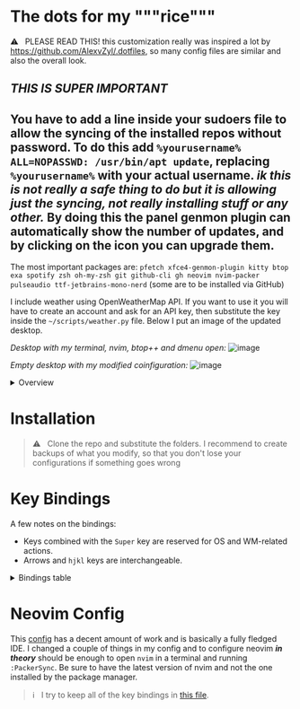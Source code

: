 # The dots for my """rice"""
⚠️ &nbsp; PLEASE READ THIS! this customization really was inspired a lot by https://github.com/AlexvZyl/.dotfiles, so many config files are similar and also the overall look.

***THIS IS SUPER IMPORTANT***
----------------------------------------
You have to add a line inside your sudoers file to allow the syncing of the installed repos without password. To do this add
`%yourusername% ALL=NOPASSWD: /usr/bin/apt update`, replacing `%yourusername%` with your actual username. *ik this is not really a safe thing to do but it is allowing just the syncing, not really installing stuff or any other.*
By doing this the panel genmon plugin can automatically show the number of updates, and by clicking on the icon you can upgrade them.
----------------------------------------

The most important packages are:
`pfetch xfce4-genmon-plugin kitty btop exa spotify zsh oh-my-zsh git github-cli gh neovim nvim-packer pulseaudio ttf-jetbrains-mono-nerd` (some are to be installed via GitHub)

I include weather using OpenWeatherMap API. If you want to use it you will have to create an account and ask for an API key, then substitute the key inside the `~/scripts/weather.py` file.
Below I put an image of the updated desktop.

*Desktop with my terminal, nvim, btop++ and dmenu open:*
![image](https://github.com/k0ruy/dots/assets/71659265/62bdb313-0644-431e-a2ce-5283d6f7174e)

*Empty desktop with my modified coinfiguration:*
![image](https://github.com/k0ruy/dots/assets/71659265/d44def26-9d66-41dc-9b3e-8ce51fcb5c38)

<details>

<summary>Overview</summary>

</br>

Wallpapers can be found at [this ImageGoNord repo](https://github.com/linuxdotexe/nordic-wallpapers) (they "norded" some nice wallpapers) and [locally](https://github.com/k0ruy/dots/tree/main/wallpapers).

</details>

# Installation

> ⚠️ &nbsp; Clone the repo and substitute the folders. I recommend to create backups of what you modify, so that you don't lose your configurations if something goes wrong

# Key Bindings

A few notes on the bindings:

- Keys combined with the `Super` key are reserved for OS and WM-related actions.  
- Arrows and `hjkl` keys are interchangeable.

<details>

<summary>Bindings table</summary>

</br>

|  Binding  |  Action   |
| :-------: | :-------: |
| Super + d | File manager |
| Super + t | Terminal |
| Super + n | Neovim |
| Super + b | BTop++ |
| Super + Arrow | Cycle windows |
| Super + Shift + Arrow | Move window between workspaces |
| Super + Number | Go to workspace |
| Super + w | Web browser |

</details>

# Neovim Config

This [config](https://github.com/AlexvZyl/.dotfiles/tree/main/.config/nvim) has a decent amount of work and is basically a fully fledged IDE. I changed a couple of things in my config and to configure neovim ***in theory*** should be enough to open `nvim` in a terminal and running `:PackerSync`. Be sure to have the latest version of nvim and not the one installed by the package manager.


> ℹ️ &nbsp; I try to keep all of the key bindings in [this file](https://github.com/AlexvZyl/.dotfiles/blob/main/.config/nvim/lua/alex/key-bindings.lua).

